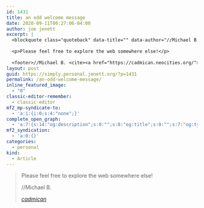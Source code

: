 ```yaml
---
id: 1431
title: an odd welcome message
date: 2020-09-11T06:27:06-04:00
author: joe jenett
excerpt: |
  <blockquote class="quoteback" data-title="" data-author="//Michael B." data-avatar="/images/no-avatar.jpg" cite="https://cadmican.neocities.org/">
  
  <p>Please feel free to explore the web somewhere else!</p>
  
  <footer>//Michael B. <cite><a href="https://cadmican.neocities.org/">cadmican</a></cite></footer></blockquote>
layout: post
guid: https://simply.personal.jenett.org/?p=1431
permalink: /an-odd-welcome-message/
inline_featured_image:
  - "0"
classic-editor-remember:
  - classic-editor
mf2_mp-syndicate-to:
  - 'a:1:{i:0;s:4:"none";}'
complete_open_graph:
  - 'a:7:{s:14:"og:description";s:0:"";s:8:"og:title";s:0:"";s:7:"og:type";s:0:"";s:12:"twitter:card";s:7:"summary";s:15:"twitter:creator";s:0:"";s:19:"twitter:description";s:0:"";s:8:"og:image";s:0:"";}'
mf2_syndication:
  - 'a:0:{}'
categories:
  - personal
kind:
  - Article
---
```

<blockquote class="quoteback" data-title="" data-author="//Michael B." data-avatar="/images/no-avatar.jpg" cite="https://cadmican.neocities.org/">
  <p>
    Please feel free to explore the web somewhere else!
  </p><footer>//Michael B. 
  
  <cite><a href="https://cadmican.neocities.org/">cadmican</a></cite></footer>
</blockquote>